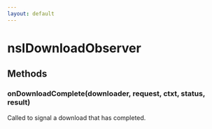 ```yaml
---
layout: default
---
```


# nsIDownloadObserver #

## Methods ##

### onDownloadComplete(downloader, request, ctxt, status, result) ###
  
Called to signal a download that has completed.  
  
